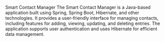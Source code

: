 Smart Contact Manager
The Smart Contact Manager is a Java-based application built using Spring, Spring Boot, Hibernate, and other technologies. It provides a user-friendly interface for managing contacts, including features for adding, viewing, updating, and deleting entries. The application supports user authentication and uses Hibernate for efficient data management. 
